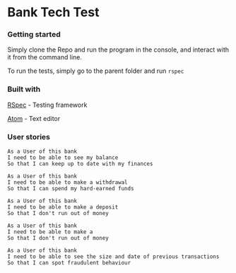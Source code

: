 # Bank Tech Test

### Getting started

Simply clone the Repo and run the program in the console, and interact with it from the command line.

To run the tests, simply go to the parent folder and run `rspec`

### Built with

[RSpec](http://rspec.info/) - Testing framework

[Atom](https://atom.io/) - Text editor

### User stories

```
As a User of this bank
I need to be able to see my balance
So that I can keep up to date with my finances

As a User of this bank
I need to be able to make a withdrawal
So that I can spend my hard-earned funds

As a User of this bank
I need to be able to make a deposit
So that I don't run out of money

As a User of this bank
I need to be able to make a
So that I don't run out of money

As a User of this bank
I need to be able to see the size and date of previous transactions
So that I can spot fraudulent behaviour

```
